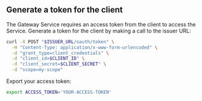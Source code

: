 ## Generate a token for the client

The Gateway Service requires an access token from the client to access the Service. Generate a token for the client by making a call to the issuer URL:

<!--vale off-->
```sh
curl -X POST "$ISSUER_URL/oauth/token" \
  -H "Content-Type: application/x-www-form-urlencoded" \
  -d "grant_type=client_credentials" \
  -d "client_id=$CLIENT_ID" \
  -d "client_secret=$CLIENT_SECRET" \
  -d "scope=my-scope"
```
<!--vale on-->

Export your access token:
```sh
export ACCESS_TOKEN='YOUR-ACCESS-TOKEN'
```